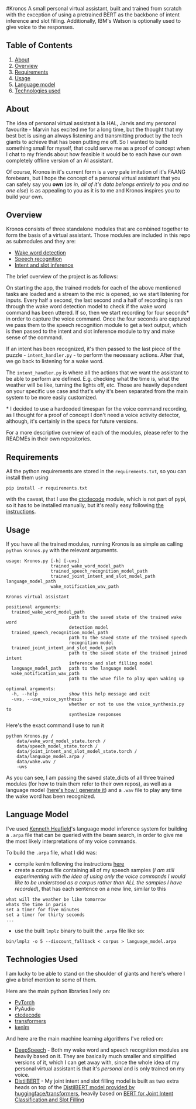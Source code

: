 #Kronos
A small personal virtual assistant, built and trained from scratch with the exception of using a pretrained BERT as the backbone of intent inference and slot filling. Additionally, IBM's Watson is optionally used to give voice to the responses.

## Table of Contents
<ol>
<li><a href="#about">About</a></li>
<li><a href="#overview">Overview</a></li>
<li><a href="#requirements">Requirements</a></li>
<li><a href="#usage">Usage</a></li>
<li><a href="#language-model">Language model</a></li>
<li><a href="#technologies-used">Technologies used</a></li>
</ol>

## About
The idea of personal virtual assistant à la HAL, Jarvis and my personal favourite - Marvin has excited me for a long time, but the thought that my best bet is using an always listening and transmitting product by the tech giants to achieve that has been putting me off. So I wanted to build something small for myself, that could serve me as a proof of concept when I chat to my friends about how feasible it would be to each have our own completely offline version of an AI assistant.

Of course, Kronos in it's current form is a very pale imitation of it's FAANG forebears, but I hope the concept of a personal virtual assistant that you can safely say you **own** (*as in, all of it's data belongs entirely to you and no one else*) is as appealing to you as it is to me and Kronos inspires you to build your own.

## Overview
Kronos consists of three standalone modules that are combined together to form the basis of a virtual assistant. Those modules are included in this repo as submodules and they are:

- [Wake word detection](https://github.com/vshotarov/Kronos_wake-word-detection/)
- [Speech recognition](https://github.com/vshotarov/Kronos_speech-recognition/)
- [Intent and slot inference](https://github.com/vshotarov/Kronos_intent-and-slot-inference/)

The brief overview of the project is as follows:

On starting the app, the trained models for each of the above mentioned tasks are loaded and a stream to the mic is opened, so we start listening for inputs. Every half a second, the last second and a half of recording is ran through the wake word detection model to check if the wake word command has been uttered. If so, then we start recording for four seconds\* in order to capture the voice command. Once the four seconds are captured we pass them to the speech recognition module to get a text output, which is then passed to the intent and slot inference module to try and make sense of the command. 

If an intent has been recognized, it's then passed to the last piece of the puzzle - `intent_handler.py` - to perform the necessary actions. After that, we go back to listening for a wake word.

The `intent_handler.py` is where all the actions that we want the assistant to be able to perform are defined. E.g. checking what the time is, what the weather will be like, turning the lights off, etc. Those are heavily dependent on your specific use case and that's why it's been separated from the main system to be more easily customized.

\* I decided to use a hardcoded timespan for the voice command recording, as I thought for a proof of concept I don't need a voice activity detector, although, it's certainly in the specs for future versions.

For a more descriptive overview of each of the modules, please refer to the READMEs in their own repositories.

## Requirements
All the python requirements are stored in the `requirements.txt`, so you can install them using

```
pip install -r requirements.txt
```

with the caveat, that I use the [ctcdecode](https://github.com/parlance/ctcdecode) module, which is not part of pypi, so it has to be installed manually, but it's really easy following [the instructions](https://github.com/parlance/ctcdecode#installation).

## Usage
If you have all the trained modules, running Kronos is as simple as calling `python Kronos.py` with the relevant arguments.

```
usage: Kronos.py [-h] [-uvs]
                 trained_wake_word_model_path
                 trained_speech_recognition_model_path
                 trained_joint_intent_and_slot_model_path language_model_path
                 wake_notification_wav_path

Kronos virtual assistant

positional arguments:
  trained_wake_word_model_path
                        path to the saved state of the trained wake word
                        detection model
  trained_speech_recognition_model_path
                        path to the saved state of the trained speech
                        recognition model
  trained_joint_intent_and_slot_model_path
                        path to the saved state of the trained joined intent
                        inference and slot filling model
  language_model_path   path to the language model
  wake_notification_wav_path
                        path to the wave file to play upon waking up

optional arguments:
  -h, --help            show this help message and exit
  -uvs, --use_voice_synthesis
                        whether or not to use the voice_synthesis.py to
                        synthesize responses
```

Here's the exact command I use to run it

```
python Kronos.py /
	data/wake_word_model_state.torch /
	data/speech_model_state.torch /
	data/joint_intent_and_slot_model_state.torch /
	data/language_model.arpa /
	data/wake.wav /
	-uvs
```

As you can see, I am passing the saved state_dicts of all three trained modules (for how to train them refer to their own repos), as well as a language model ([here's how I generate it](#language-model)) and a `.wav` file to play any time the wake word has been recognized.

## Language Model
I've used [Kenneth Heafield](https://kheafield.com/)'s language model inference system for building a `.arpa` file that can be queried with the beam search, in order to give me the most likely interpretations of my voice commands.

To build the `.arpa` file, what I did was:

- compile kenlm following the instructions [here](https://github.com/kpu/kenlm#compiling)
- create a corpus file containing all of my speech samples (*I am still experimenting with the idea of using only the voice commands I would like to be understood as a corpus rather than ALL the samples I have recorded*), that has each sentence on a new line, similar to this
```
what will the weather be like tomorrow
whats the time in paris
set a timer for five minutes
set a timer for thirty seconds
...
```
- use the built `lmplz` binary to built the `.arpa` file like so:

```
bin/lmplz -o 5 --discount_fallback < corpus > language_model.arpa
```


## Technologies Used
I am lucky to be able to stand on the shoulder of giants and here's where I give a brief mention to some of them.

Here are the main python libraries I rely on:

- [PyTorch](https://pytorch.org/)
- PyAudio
- [ctcdecode](https://github.com/parlance/ctcdecode) 
- [transformers](https://github.com/huggingface/transformers)
- [kenlm](https://github.com/kpu/kenlm)

And here are the main machine learning algorithms I've relied on:

- [DeepSpeech](https://arxiv.org/abs/1512.02595) - Both my wake word and speech recognition modules are heavily based on it. They are basically much smaller and simplified versions of it, which I can get away with, since the whole idea of my personal virtual assistant is that it's *personal* and is only trained on my voice.
- [DistilBERT](https://arxiv.org/abs/1910.01108) - My joint intent and slot filling model is built as two extra heads on top of the [DistilBERT model provided by huggingface/transformers](https://huggingface.co/transformers/model_doc/distilbert.html), heavily based on [BERT for Joint Intent Classification and Slot Filling](https://arxiv.org/abs/1902.10909v1)

